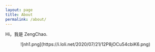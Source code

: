 ```yaml
---
layout: page
title: About
permalink: /about/
---
```


Hi，我是 ZengChao.

<center>
![nh1.png](https://i.loli.net/2020/07/21/12P8jOCu54cbiK6.png)
</center>
